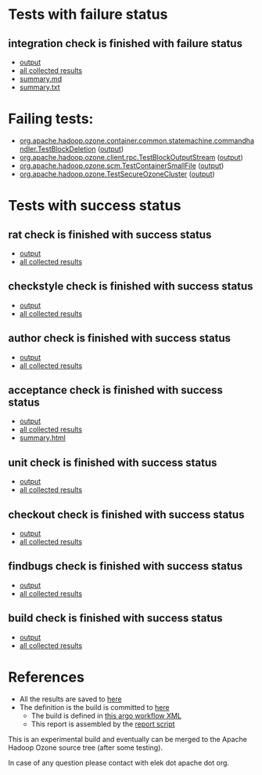 # Tests with failure status

## integration check is finished with failure status

   * [output](https://raw.githubusercontent.com/elek/ozone-ci/master/pr/pr-hdds-2096-jg2tg/integration/output.log)
   * [all collected results](https://github.com/elek/ozone-ci/tree/master/pr/pr-hdds-2096-jg2tg/integration)
   * [summary.md](https://github.com/elek/ozone-ci/tree/master/pr/pr-hdds-2096-jg2tg/integration/summary.md)
   * [summary.txt](https://github.com/elek/ozone-ci/tree/master/pr/pr-hdds-2096-jg2tg/integration/summary.txt)

# Failing tests: 

 * [org.apache.hadoop.ozone.container.common.statemachine.commandhandler.TestBlockDeletion](hadoop-ozone/integration-test/org.apache.hadoop.ozone.container.common.statemachine.commandhandler.TestBlockDeletion.txt) ([output](hadoop-ozone/integration-test/org.apache.hadoop.ozone.container.common.statemachine.commandhandler.TestBlockDeletion-output.txt/))
 * [org.apache.hadoop.ozone.client.rpc.TestBlockOutputStream](hadoop-ozone/integration-test/org.apache.hadoop.ozone.client.rpc.TestBlockOutputStream.txt) ([output](hadoop-ozone/integration-test/org.apache.hadoop.ozone.client.rpc.TestBlockOutputStream-output.txt/))
 * [org.apache.hadoop.ozone.scm.TestContainerSmallFile](hadoop-ozone/integration-test/org.apache.hadoop.ozone.scm.TestContainerSmallFile.txt) ([output](hadoop-ozone/integration-test/org.apache.hadoop.ozone.scm.TestContainerSmallFile-output.txt/))
 * [org.apache.hadoop.ozone.TestSecureOzoneCluster](hadoop-ozone/integration-test/org.apache.hadoop.ozone.TestSecureOzoneCluster.txt) ([output](hadoop-ozone/integration-test/org.apache.hadoop.ozone.TestSecureOzoneCluster-output.txt/))


# Tests with success status

## rat check is finished with success status

   * [output](https://raw.githubusercontent.com/elek/ozone-ci/master/pr/pr-hdds-2096-jg2tg/rat/output.log)
   * [all collected results](https://github.com/elek/ozone-ci/tree/master/pr/pr-hdds-2096-jg2tg/rat)


## checkstyle check is finished with success status

   * [output](https://raw.githubusercontent.com/elek/ozone-ci/master/pr/pr-hdds-2096-jg2tg/checkstyle/output.log)
   * [all collected results](https://github.com/elek/ozone-ci/tree/master/pr/pr-hdds-2096-jg2tg/checkstyle)


## author check is finished with success status

   * [output](https://raw.githubusercontent.com/elek/ozone-ci/master/pr/pr-hdds-2096-jg2tg/author/output.log)
   * [all collected results](https://github.com/elek/ozone-ci/tree/master/pr/pr-hdds-2096-jg2tg/author)


## acceptance check is finished with success status

   * [output](https://raw.githubusercontent.com/elek/ozone-ci/master/pr/pr-hdds-2096-jg2tg/acceptance/output.log)
   * [all collected results](https://github.com/elek/ozone-ci/tree/master/pr/pr-hdds-2096-jg2tg/acceptance)
   * [summary.html](https://elek.github.io/ozone-ci/pr/pr-hdds-2096-jg2tg/acceptance/summary.html)


## unit check is finished with success status

   * [output](https://raw.githubusercontent.com/elek/ozone-ci/master/pr/pr-hdds-2096-jg2tg/unit/output.log)
   * [all collected results](https://github.com/elek/ozone-ci/tree/master/pr/pr-hdds-2096-jg2tg/unit)


## checkout check is finished with success status

   * [output](https://raw.githubusercontent.com/elek/ozone-ci/master/pr/pr-hdds-2096-jg2tg/checkout/output.log)
   * [all collected results](https://github.com/elek/ozone-ci/tree/master/pr/pr-hdds-2096-jg2tg/checkout)


## findbugs check is finished with success status

   * [output](https://raw.githubusercontent.com/elek/ozone-ci/master/pr/pr-hdds-2096-jg2tg/findbugs/output.log)
   * [all collected results](https://github.com/elek/ozone-ci/tree/master/pr/pr-hdds-2096-jg2tg/findbugs)


## build check is finished with success status

   * [output](https://raw.githubusercontent.com/elek/ozone-ci/master/pr/pr-hdds-2096-jg2tg/build/output.log)
   * [all collected results](https://github.com/elek/ozone-ci/tree/master/pr/pr-hdds-2096-jg2tg/build)




# References

 * All the results are saved to [here](https://github.com/elek/ozone-ci/tree/master/pr/pr-hdds-2096-jg2tg/)
 * The definition is the build is committed to [here](https://github.com/elek/argo-ozone)
    * The build is defined in [this argo workflow XML](https://github.com/elek/argo-ozone/blob/master/ozone-build.yaml)
    * This report is assembled by the [report script](https://github.com/elek/argo-ozone/blob/master/scripts/report.sh)

This is an experimental build and eventually can be merged to the Apache Hadoop Ozone source tree (after some testing).

In case of any question please contact with elek dot apache dot org.
